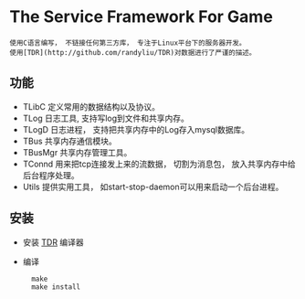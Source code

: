 The Service Framework For Game
==============================
	使用C语言编写， 不链接任何第三方库， 专注于Linux平台下的服务器开发。
	使用[TDR](http://github.com/randyliu/TDR)对数据进行了严谨的描述。
	

功能
----
- TLibC 定义常用的数据结构以及协议。
- TLog 日志工具, 支持写log到文件和共享内存。
- TLogD 日志进程， 支持把共享内存中的Log存入mysql数据库。
- TBus 共享内存通信模块。
- TBusMgr 共享内存管理工具。
- TConnd 用来把tcp连接发上来的流数据， 切割为消息包， 放入共享内存中给后台程序处理。
- Utils 提供实用工具， 如start-stop-daemon可以用来启动一个后台进程。
	
安装
----
- 安装 [TDR](http://github.com/randyliu/TDR) 编译器
- 编译

		make
		make install
